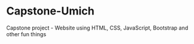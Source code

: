 # Capstone-Umich
Capstone project - Website using HTML, CSS, JavaScript, Bootstrap and other fun things
